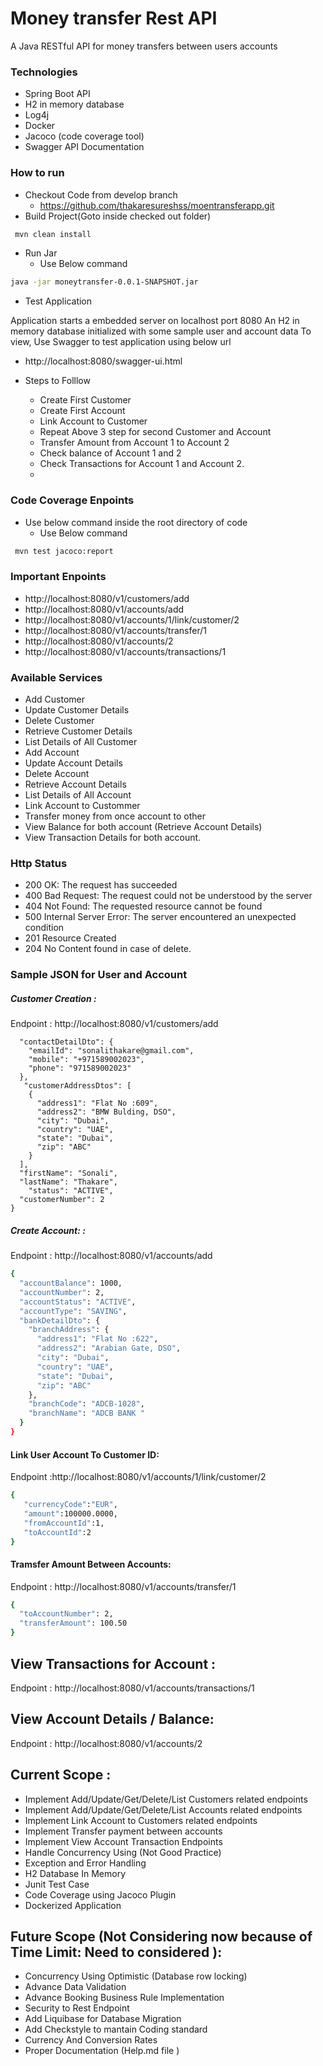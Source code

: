 # Money transfer Rest API

A Java RESTful API for money transfers between users accounts

### Technologies
- Spring Boot API
- H2 in memory database
- Log4j
- Docker
- Jacoco (code coverage tool)
- Swagger API Documentation

### How to run

- Checkout Code from develop branch
  -  https://github.com/thakaresureshss/moentransferapp.git
- Build Project(Goto inside checked out folder)
 ```sh
  mvn clean install
```
- Run Jar 
  -  Use Below command 
```sh
java -jar moneytransfer-0.0.1-SNAPSHOT.jar
```
- Test Application 

Application starts a embedded server on localhost port 8080 An H2 in memory database initialized with some sample user and account data To view, Use Swagger to test application using below url

- http://localhost:8080/swagger-ui.html

-  Steps to Folllow 
    -  Create First Customer 
    -  Create First Account 
    -  Link Account to Customer 
    -  Repeat Above 3 step for second Customer and Account 
    -  Transfer Amount from Account 1 to Account 2
    -  Check balance of Account 1 and 2 
    -  Check Transactions for Account 1 and Account 2.
    -  

### Code Coverage Enpoints
- Use below command inside the root directory of code 
   -  Use Below command 
```sh
 mvn test jacoco:report
```

### Important Enpoints
-   http://localhost:8080/v1/customers/add
-   http://localhost:8080/v1/accounts/add
-   http://localhost:8080/v1/accounts/1/link/customer/2
-   http://localhost:8080/v1/accounts/transfer/1
-   http://localhost:8080/v1/accounts/2
-   http://localhost:8080/v1/accounts/transactions/1

### Available Services

- Add Customer
- Update Customer Details
- Delete Customer 
- Retrieve Customer Details
- List Details of All Customer 
- Add Account
- Update Account Details
- Delete Account 
- Retrieve Account Details
- List Details of All Account 
- Link Account to Custommer
- Transfer money from once account to other
- View Balance for both account (Retrieve Account Details)
- View Transaction Details for both account.


### Http Status
- 200 OK: The request has succeeded
- 400 Bad Request: The request could not be understood by the server 
- 404 Not Found: The requested resource cannot be found
- 500 Internal Server Error: The server encountered an unexpected condition
- 201 Resource Created
- 204 No Content found in case of delete.

### Sample JSON for User and Account
##### Customer Creation :
Endpoint : http://localhost:8080/v1/customers/add
```sh{
  "contactDetailDto": {
    "emailId": "sonalithakare@gmail.com",
    "mobile": "+971589002023",
    "phone": "971589002023"
  },
   "customerAddressDtos": [
    {
      "address1": "Flat No :609",
      "address2": "BMW Bulding, DSO",
      "city": "Dubai",
      "country": "UAE",
      "state": "Dubai",
      "zip": "ABC"
    }
  ],
  "firstName": "Sonali",
  "lastName": "Thakare",
    "status": "ACTIVE",
  "customerNumber": 2
}

```
##### Create Account: : 
Endpoint : http://localhost:8080/v1/accounts/add
```sh
{
  "accountBalance": 1000,
  "accountNumber": 2,
  "accountStatus": "ACTIVE",
  "accountType": "SAVING",
  "bankDetailDto": {
    "branchAddress": {
      "address1": "Flat No :622",
      "address2": "Arabian Gate, DSO",
      "city": "Dubai",
      "country": "UAE",
      "state": "Dubai",
      "zip": "ABC"
    },
    "branchCode": "ADCB-1028",
    "branchName": "ADCB BANK "
  }
}
```

#### Link User Account To Customer ID:
Endpoint :http://localhost:8080/v1/accounts/1/link/customer/2
```sh
{  
   "currencyCode":"EUR",
   "amount":100000.0000,
   "fromAccountId":1,
   "toAccountId":2
}
```

#### Tramsfer Amount Between Accounts:
Endpoint : http://localhost:8080/v1/accounts/transfer/1
```sh
{
  "toAccountNumber": 2,
  "transferAmount": 100.50
}
```

## View Transactions for Account :

Endpoint : http://localhost:8080/v1/accounts/transactions/1

## View Account Details / Balance:
Endpoint :  http://localhost:8080/v1/accounts/2


## Current Scope :
- Implement Add/Update/Get/Delete/List Customers related endpoints
- Implement Add/Update/Get/Delete/List Accounts related endpoints
- Implement Link Account to Customers related endpoints
- Implement Transfer payment between accounts
- Implement View Account Transaction Endpoints
- Handle Concurrency Using (Not Good Practice)
- Exception and Error Handling 
- H2 Database In Memory
- Junit Test Case 
- Code Coverage using Jacoco Plugin
- Dockerized Application

## Future Scope (Not Considering now because of Time Limit: Need to considered ):
- Concurrency Using Optimistic (Database row locking)
- Advance Data Validation
- Advance Booking Business Rule Implementation
- Security to Rest Endpoint 
- Add Liquibase for Database Migration 
- Add Checkstyle to mantain Coding standard 
- Currency And Conversion Rates
- Proper Documentation (Help.md file )

